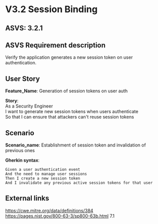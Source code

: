 # V3.2 Session Binding

## ASVS: 3.2.1

## ASVS Requirement description

Verify the application generates a new session token on user
authentication.

## User Story

**Feature_Name**: Generation of session tokens on user auth

**Story**:\
As a Security Engineer\
I want to generate new session tokens when users authenticate\
So that I can ensure that attackers can't reuse session tokens

## Scenario

**Scenario_name**: Establishment of session token and invalidation of previous ones

**Gherkin syntax**:

```gherkin
Given a user authentication event
And the need to manage user sessions
Then I create a new session token
And I invalidate any previous active session tokens for that user
```


## External links

<https://cwe.mitre.org/data/definitions/384> \
<https://pages.nist.gov/800-63-3/sp800-63b.html> 7.1
